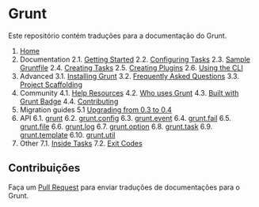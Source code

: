 # Grunt 

Este repositório contém traduções para a documentação do Grunt.

1. [Home](Home.md)
2. Documentation
  2.1. [Getting Started](Getting-started.md)
  2.2. [Configuring Tasks](Configuring-tasks.md)
  2.3. [Sample Gruntfile](Sample-Gruntfile.md)
  2.4. [Creating Tasks](Creating-Tasks.md)
  2.5. [Creating Plugins](Creating-Plugins.md)
  2.6. [Using the CLI](Using-the-CLI)
3. Advanced
  3.1. [Installing Grunt](Installing-Grunt.md)
  3.2. [Frequently Asked Questions](Frequently-Asked-Questions.md)
  3.3. [Project Scaffolding](Project-Scaffolding.md)
4. Community
  4.1. [Help Resources](Help-Resources.md)
  4.2. [Who uses Grunt](Who-uses-Grunt.md)
  4.3. [Built with Grunt Badge](Built-with-Grunt-Badge.md)
  4.4. [Contributing](Contributing.md)
5. Migration guides
  5.1 [Upgrading from 0.3 to 0.4](Upgrading-from-0.3-to-0.4.md)
6. API
  6.1. [grunt](grunt.md)
  6.2. [grunt.config](grunt.config.md)
  6.3. [grunt.event](grunt.event.md)
  6.4. [grunt.fail](grunt.fail.md)
  6.5. [grunt.file](grunt.file.md)
  6.6. [grunt.log](grunt.log.md)
  6.7. [grunt.option](grunt.option.md)
  6.8. [grunt.task](grunt.task.md)
  6.9. [grunt.template](grunt.template.md)
  6.10. [grunt.util](grunt.util.md)
7. Other
  7.1. [Inside Tasks](Inside-Tasks.md)
  7.2. [Exit Codes](Exit-Codes.md)


## Contribuições

Faça um [Pull Request](https://github.com/gruntbrasil/docs-grunt-plugins/pulls) para enviar traduções de documentações para o Grunt.

